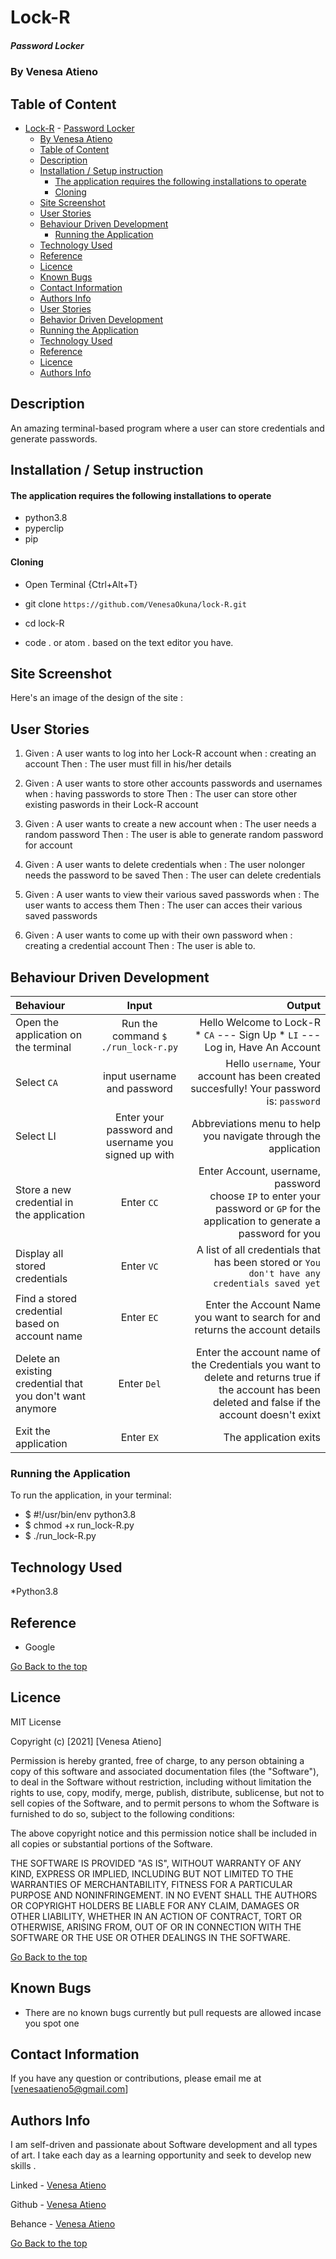 # Lock-R

##### Password Locker
### By Venesa Atieno

## Table of Content

- [Lock-R](#lock-r)
        - [Password Locker](#password-locker)
    - [By Venesa Atieno](#by-venesa-atieno)
  - [Table of Content](#table-of-content)
  - [Description](#description)
  - [Installation / Setup instruction](#installation--setup-instruction)
      - [The application requires the following installations to operate](#the-application-requires-the-following-installations-to-operate)
      - [Cloning](#cloning)
  - [Site Screenshot](#site-screenshot)
  - [User Stories](#user-stories)
  - [Behaviour Driven Development](#behaviour-driven-development)
    - [Running the Application](#running-the-application)
  - [Technology Used](#technology-used)
  - [Reference](#reference)
  - [Licence](#licence)
  - [Known Bugs](#known-bugs)
  - [Contact Information](#contact-information)
  - [Authors Info](#authors-info)
  <!-- - [Site Screenshot](#site-screenshot) -->
  - [User Stories](#user-stories)
  - [Behavior Driven Development](#behavior-driven-development)
  - [Running the Application](#Running-the-Application)
  - [Technology Used](#technology-used)
  - [Reference](#reference)
  - [Licence](#licence)
  - [Authors Info](#authors-info)


## Description
<p> An amazing terminal-based program where a user can store credentials and generate passwords. </p>




## Installation / Setup instruction

#### The application requires the following installations to operate 
* python3.8
* pyperclip
* pip

#### Cloning

* Open Terminal {Ctrl+Alt+T}

* git clone ```https://github.com/VenesaOkuna/lock-R.git```

* cd lock-R

* code . or atom . based on the text editor you have.

## Site Screenshot

Here's an image of the design of the site :

## User Stories

1. Given : A user wants to log into her Lock-R account
   when : creating an account
   Then : The user must fill in his/her details

2.  Given : A user wants to store other accounts passwords and usernames
    when : having passwords to store
    Then : The user can store other existing paswords in their Lock-R account

3. Given : A user wants to create a new account
    when : The user needs a random password
    Then : The user is able to generate random password for account

4. Given : A user wants to delete credentials
   when : The user nolonger needs the password to be saved
   Then : The user can delete credentials

5. Given : A user wants to view their various saved passwords
   when : The user wants to access them
   Then : The user can acces their various saved passwords

6. Given : A user wants to come up with their own password
   when : creating a credential account
   Then : The user is able to.

## Behaviour Driven Development
| Behaviour | Input | Output |
| :---------------- | :---------------: | ------------------: |
|Open the application on the terminal | Run the command ```$ ./run_lock-r.py```|Hello Welcome to Lock-R <br>* ```CA``` ---  Sign Up * ```LI``` ---  Log in, Have An Account |
|Select  ```CA```| input username and password| Hello ```username```, Your account has been created succesfully! Your password is: ```password```|
|Select LI  | Enter your password and username you signed up with| Abbreviations menu to help you navigate through the application|
|Store a new credential in the application| Enter ```CC```|Enter Account, username, password<br>choose ```IP``` to enter your password or ```GP``` for the application to generate a password for you |
|Display all stored credentials | Enter ```VC```|A list of all credentials that has been stored or ```You don't have any credentials saved yet``` |
|Find a stored credential based on account name|Enter ```EC```| Enter the Account Name you want to search for and returns the account details|
|Delete an existing credential that you don't want anymore|Enter ```Del```|Enter the account name of the Credentials you want to delete and returns true if the account has been deleted and false if the account doesn't exixt|
|Exit the application| Enter ```EX```| The application exits|




### Running the Application
To run the application, in your terminal:
 * $ #!/usr/bin/env python3.8
 * $ chmod +x run_lock-R.py
 * $ ./run_lock-R.py


## Technology Used

*Python3.8



## Reference
* Google

[Go Back to the top](#Lock-R)


## Licence

MIT License

Copyright (c) [2021] [Venesa Atieno]

Permission is hereby granted, free of charge, to any person obtaining a copy
of this software and associated documentation files (the "Software"), to deal
in the Software without restriction, including without limitation the rights
to use, copy, modify, merge, publish, distribute, sublicense, but not to sell
copies of the Software, and to permit persons to whom the Software is
furnished to do so, subject to the following conditions:

The above copyright notice and this permission notice shall be included in all
copies or substantial portions of the Software.

THE SOFTWARE IS PROVIDED "AS IS", WITHOUT WARRANTY OF ANY KIND, EXPRESS OR
IMPLIED, INCLUDING BUT NOT LIMITED TO THE WARRANTIES OF MERCHANTABILITY,
FITNESS FOR A PARTICULAR PURPOSE AND NONINFRINGEMENT. IN NO EVENT SHALL THE
AUTHORS OR COPYRIGHT HOLDERS BE LIABLE FOR ANY CLAIM, DAMAGES OR OTHER
LIABILITY, WHETHER IN AN ACTION OF CONTRACT, TORT OR OTHERWISE, ARISING FROM,
OUT OF OR IN CONNECTION WITH THE SOFTWARE OR THE USE OR OTHER DEALINGS IN THE
SOFTWARE.

[Go Back to the top](#Lock-R)

## Known Bugs
* There are no known bugs currently but pull requests are allowed incase you spot one

## Contact Information 

If you have any question or contributions, please email me at [venesaatieno5@gmail.com]

## Authors Info

I am self-driven and passionate about Software development and all types of art. I take each day as a learning opportunity and seek to develop new skills .


Linked - [Venesa Atieno](www.linkedin.com/in/venesa-atieno)

Github - [Venesa Atieno](https://github.com/VenesaOkuna)

Behance - [Venesa Atieno](https://www.behance.net/venesaatieno)

[Go Back to the top](#Lock-R)
